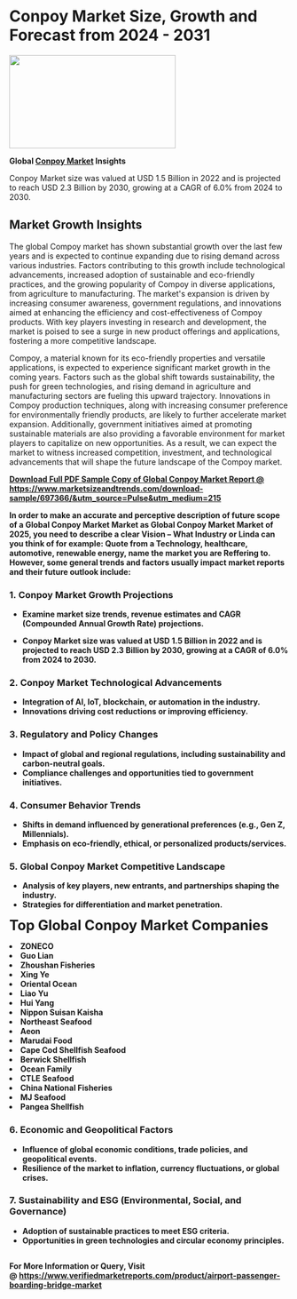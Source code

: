 <H1>Conpoy Market Size, Growth and Forecast from 2024 - 2031</H1><img class="aligncenter size-medium wp-image-584254" src="https://thirdeyenews.in/wp-content/uploads/2024/09/Global-Market-Research-300x168.jpeg" alt="" width="300" height="168" /><p><strong>Global&nbsp;<a href="https://www.marketsizeandtrends.com/download-sample/697366/&amp;utm_source=Pulse&amp;utm_medium=215">Conpoy Market</a> Insights</strong></p><p>Conpoy Market size was valued at USD 1.5 Billion in 2022 and is projected to reach USD 2.3 Billion by 2030, growing at a CAGR of 6.0% from 2024 to 2030.</p><p><h2>Market Growth Insights</h2> <p>The global Compoy market has shown substantial growth over the last few years and is expected to continue expanding due to rising demand across various industries. Factors contributing to this growth include technological advancements, increased adoption of sustainable and eco-friendly practices, and the growing popularity of Compoy in diverse applications, from agriculture to manufacturing. The market's expansion is driven by increasing consumer awareness, government regulations, and innovations aimed at enhancing the efficiency and cost-effectiveness of Compoy products. With key players investing in research and development, the market is poised to see a surge in new product offerings and applications, fostering a more competitive landscape.</p> <p><strong><a href="#"></a></strong></p> <p>Compoy, a material known for its eco-friendly properties and versatile applications, is expected to experience significant market growth in the coming years. Factors such as the global shift towards sustainability, the push for green technologies, and rising demand in agriculture and manufacturing sectors are fueling this upward trajectory. Innovations in Compoy production techniques, along with increasing consumer preference for environmentally friendly products, are likely to further accelerate market expansion. Additionally, government initiatives aimed at promoting sustainable materials are also providing a favorable environment for market players to capitalize on new opportunities. As a result, we can expect the market to witness increased competition, investment, and technological advancements that will shape the future landscape of the Compoy market.</p> <p><strong><a href="#"></p><p><span class=""><strong>Download Full PDF Sample Copy of Global Conpoy Market Report</strong> @ <a href="https://www.marketsizeandtrends.com/download-sample/697366/&amp;utm_source=Pulse&amp;utm_medium=215" target="_blank">https://www.marketsizeandtrends.com/download-sample/697366/&amp;utm_source=Pulse&amp;utm_medium=215</a></span></p><p>In order to make an accurate and perceptive description of future scope of a Global&nbsp;Conpoy Market Market as Global&nbsp;Conpoy Market Market of 2025, you need to describe a clear Vision &ndash; What Industry or Linda can you think of for example: Quote from a Technology, healthcare, automotive, renewable energy, name the market you are Reffering to. However, some general trends and factors usually impact market reports and their future outlook include:</p><h3>1.&nbsp;<strong>Conpoy Market Growth Projections</strong></h3><ul><li>Examine market size trends, revenue estimates and CAGR (Compounded Annual Growth Rate) projections.</li><li><p>Conpoy Market size was valued at USD 1.5 Billion in 2022 and is projected to reach USD 2.3 Billion by 2030, growing at a CAGR of 6.0% from 2024 to 2030.</p></li></ul><h3>2.&nbsp;<strong>Conpoy Market Technological Advancements</strong></h3><ul><li>Integration of AI, IoT, blockchain, or automation in the industry.</li><li>Innovations driving cost reductions or improving efficiency.</li></ul><h3>3.&nbsp;<strong>Regulatory and Policy Changes</strong></h3><ul><li>Impact of global and regional regulations, including sustainability and carbon-neutral goals.</li><li>Compliance challenges and opportunities tied to government initiatives.</li></ul><h3>4.&nbsp;<strong>Consumer Behavior Trends</strong></h3><ul><li>Shifts in demand influenced by generational preferences (e.g., Gen Z, Millennials).</li><li>Emphasis on eco-friendly, ethical, or personalized products/services.</li></ul><h3>5.&nbsp;<strong>Global Conpoy Market Competitive Landscape</strong></h3><ul><li>Analysis of key players, new entrants, and partnerships shaping the industry.</li><li>Strategies for differentiation and market penetration.</li></ul><p data-pm-slice="1 1 []"><span style="color: inherit; font-family: inherit; font-size: 25px;">Top Global Conpoy Market Companies</span></p><div class="" data-test-id=""><p><li>ZONECO</li><li> Guo Lian</li><li> Zhoushan Fisheries</li><li> Xing Ye</li><li> Oriental Ocean</li><li> Liao Yu</li><li> Hui Yang</li><li> Nippon Suisan Kaisha</li><li> Northeast Seafood</li><li> Aeon</li><li> Marudai Food</li><li> Cape Cod Shellfish Seafood</li><li> Berwick Shellfish</li><li> Ocean Family</li><li> CTLE Seafood</li><li> China National Fisheries</li><li> MJ Seafood</li><li> Pangea Shellfish</li></p></div><h3>6.&nbsp;<strong>Economic and Geopolitical Factors</strong></h3><ul><li>Influence of global economic conditions, trade policies, and geopolitical events.</li><li>Resilience of the market to inflation, currency fluctuations, or global crises.</li></ul><h3>7.&nbsp;<strong>Sustainability and ESG (Environmental, Social, and Governance)</strong></h3><ul><li>Adoption of sustainable practices to meet ESG criteria.</li><li>Opportunities in green technologies and circular economy principles.</li></ul><h2><strong style="font-size: 14px;">For More Information or Query, Visit @&nbsp;</strong><a style="background-color: #ffffff; font-size: 14px;" href="https://www.marketsizeandtrends.com/report/conpoy-market/" target="_blank">https://www.verifiedmarketreports.com/product/airport-passenger-boarding-bridge-market</a></h2>
